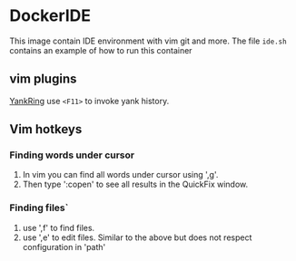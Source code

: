 # DockerIDE
This image contain IDE environment with vim git and more.
The file `ide.sh` contains an example of how to run this container
## vim plugins
[YankRing](https://github.com/vim-scripts/YankRing.vim) use `<F11>` to invoke yank history.
## Vim hotkeys
### Finding words under cursor
1. In vim you can find all words under cursor using ',g'.
2. Then type ':copen' to see all results in the QuickFix window.
### Finding files`
1. use ',f' to find files.
2. use ',e' to edit files. Similar to the above but does not respect configuration in 'path'
